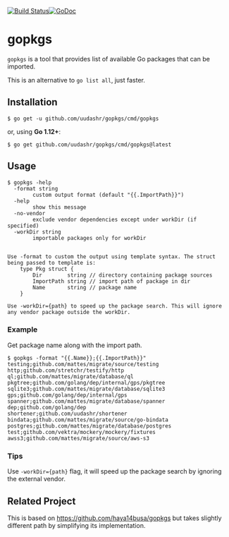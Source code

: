 [![Build Status](https://travis-ci.org/uudashr/gopkgs.svg?branch=master)](https://travis-ci.org/uudashr/gopkgs)[![GoDoc](https://godoc.org/github.com/uudashr/gopkgs?status.svg)](https://godoc.org/github.com/uudashr/gopkgs)

# gopkgs

`gopkgs` is a tool that provides list of available Go packages that can be imported.

This is an alternative to `go list all`, just faster.

## Installation

`$ go get -u github.com/uudashr/gopkgs/cmd/gopkgs`

or, using **Go 1.12+**:

`$ go get github.com/uudashr/gopkgs/cmd/gopkgs@latest`

## Usage

```plaintext
$ gopkgs -help
  -format string
    	custom output format (default "{{.ImportPath}}")
  -help
    	show this message
  -no-vendor
    	exclude vendor dependencies except under workDir (if specified)
  -workDir string
    	importable packages only for workDir


Use -format to custom the output using template syntax. The struct being passed to template is:
    type Pkg struct {
        Dir        string // directory containing package sources
        ImportPath string // import path of package in dir
        Name       string // package name
    }

Use -workDir={path} to speed up the package search. This will ignore any vendor package outside the workDir.
```

### Example

Get package name along with the import path.

```plaintext
$ gopkgs -format "{{.Name}};{{.ImportPath}}"
testing;github.com/mattes/migrate/source/testing
http;github.com/stretchr/testify/http
ql;github.com/mattes/migrate/database/ql
pkgtree;github.com/golang/dep/internal/gps/pkgtree
sqlite3;github.com/mattes/migrate/database/sqlite3
gps;github.com/golang/dep/internal/gps
spanner;github.com/mattes/migrate/database/spanner
dep;github.com/golang/dep
shortener;github.com/uudashr/shortener
bindata;github.com/mattes/migrate/source/go-bindata
postgres;github.com/mattes/migrate/database/postgres
test;github.com/vektra/mockery/mockery/fixtures
awss3;github.com/mattes/migrate/source/aws-s3
```

### Tips

Use `-workDir={path}` flag, it will speed up the package search by ignoring the external vendor.

## Related Project

This is based on <https://github.com/haya14busa/gopkgs> but takes slightly different path by simplifying its implementation.
